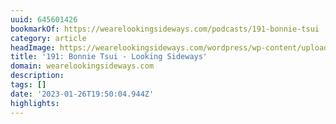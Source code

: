 ```yaml
---
uuid: 645601426
bookmarkOf: https://wearelookingsideways.com/podcasts/191-bonnie-tsui
category: article
headImage: https://wearelookingsideways.com/wordpress/wp-content/uploads/2022/07/Screenshot-2022-07-20-at-12.03.49-1680x1119.png
title: '191: Bonnie Tsui - Looking Sideways'
domain: wearelookingsideways.com
description: 
tags: []
date: '2023-01-26T19:50:04.944Z'
highlights: 
---
```




